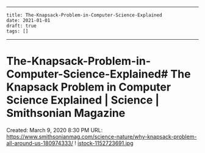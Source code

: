 
---
    title: The-Knapsack-Problem-in-Computer-Science-Explained
    date: 2021-01-01    
    draft: true
    tags: []
---
# The-Knapsack-Problem-in-Computer-Science-Explained# The Knapsack Problem in Computer Science Explained | Science | Smithsonian Magazine
Created: March 9, 2020 8:30 PM
URL: https://www.smithsonianmag.com/science-nature/why-knapsack-problem-all-around-us-180974333/
!
[istock-1152723691.jpg](The%20Knapsack%20Problem%20in%20Computer%20Science%20Explained%20ef8a933a1b7d4ac89ffcc6b90799e097/istock-1152723691.jpg)
